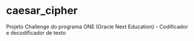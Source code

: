 # caesar_cipher
 Projeto Challenge do programa ONE (Oracle Next Education) - Codificador e decodificador de texto
